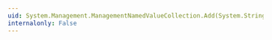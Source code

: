 ```yaml
---
uid: System.Management.ManagementNamedValueCollection.Add(System.String,System.Object)
internalonly: False
---
```

